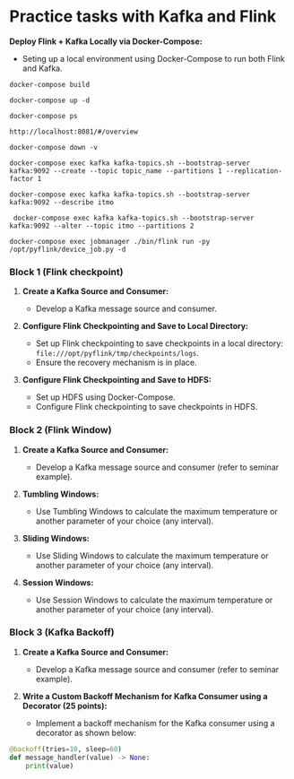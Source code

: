 # Practice tasks with Kafka and Flink


**Deploy Flink + Kafka Locally via Docker-Compose:**
   - Seting up a local environment using Docker-Compose to run both Flink and Kafka.


```commandline
docker-compose build
```


```commandline
docker-compose up -d
```

```commandline
docker-compose ps
```
```
http://localhost:8081/#/overview

```
```commandline
docker-compose down -v
```

```commandline
docker-compose exec kafka kafka-topics.sh --bootstrap-server kafka:9092 --create --topic topic_name --partitions 1 --replication-factor 1
```
```commandline
docker-compose exec kafka kafka-topics.sh --bootstrap-server kafka:9092 --describe itmo  
```
```commandline
 docker-compose exec kafka kafka-topics.sh --bootstrap-server kafka:9092 --alter --topic itmo --partitions 2

```

```commandline
docker-compose exec jobmanager ./bin/flink run -py /opt/pyflink/device_job.py -d  
```


### Block 1 (Flink checkpoint)

1. **Create a Kafka Source and Consumer:**
   - Develop a Kafka message source and consumer.

2. **Configure Flink Checkpointing and Save to Local Directory:**
   - Set up Flink checkpointing to save checkpoints in a local directory: `file:///opt/pyflink/tmp/checkpoints/logs`.
   - Ensure the recovery mechanism is in place.

3. **Configure Flink Checkpointing and Save to HDFS:**
   - Set up HDFS using Docker-Compose.
   - Configure Flink checkpointing to save checkpoints in HDFS.


### Block 2 (Flink Window)

1. **Create a Kafka Source and Consumer:**
   - Develop a Kafka message source and consumer (refer to seminar example).

2. **Tumbling Windows:**
   - Use Tumbling Windows to calculate the maximum temperature or another parameter of your choice (any interval).

3. **Sliding Windows:**
   - Use Sliding Windows to calculate the maximum temperature or another parameter of your choice (any interval).

4. **Session Windows:**
   - Use Session Windows to calculate the maximum temperature or another parameter of your choice (any interval).

### Block 3 (Kafka Backoff)

1. **Create a Kafka Source and Consumer:**
   - Develop a Kafka message source and consumer (refer to seminar example).

2. **Write a Custom Backoff Mechanism for Kafka Consumer using a Decorator (25 points):**
   - Implement a backoff mechanism for the Kafka consumer using a decorator as shown below:

```python
@backoff(tries=10, sleep=60)
def message_handler(value) -> None:
    print(value)
```